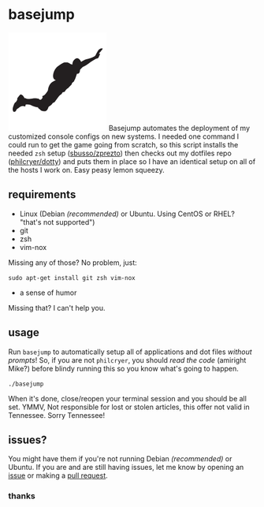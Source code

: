 basejump
=====

![](baseJumping.png) Basejump automates the deployment of my customized console configs on new systems. I needed one command I could run to get the game going from scratch, so this script installs the needed `zsh` setup ([sbusso/zprezto](https://github.com/sbusso/zprezto)) then checks out my dotfiles repo ([philcryer/dotty](https://github.com/philcryer/dotty)) and puts them in place so I have an identical setup on all of the hosts I work on. Easy peasy lemon squeezy.

## requirements

* Linux (Debian _(recommended)_ or Ubuntu. Using CentOS or RHEL? "that's not supported")
* git
* zsh
* vim-nox

Missing any of those? No problem, just:

```
sudo apt-get install git zsh vim-nox
```

* a sense of humor

Missing that? I can't help you.

## usage

Run `basejump` to automatically setup all of applications and dot files *without prompts*! So, if you are not `philcryer`, you should _read the code_ (amiright Mike?) before blindy running this so you know what's going to happen.

```
./basejump
```

When it's done, close/reopen your terminal session and you should be all set. YMMV, Not responsible for lost or stolen articles, this offer not valid in Tennessee. Sorry Tennessee! 

## issues?

You might have them if you're not running Debian _(recommended)_ or Ubuntu. If you are and are still having issues, let me know by opening an [issue](https://github.com/philcryer/basejump/issues) or making a [pull request](https://github.com/philcryer/basejump/pulls).

### thanks
